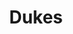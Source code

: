 ---
ee_id: '4454'
site: '1'
type: '2'
long_id: 2018-071 Dukes
url: 2018-072-dukes
title: Dukes
year: '2018'
medium: IQDemy Premium UV ink on​ ​IKEA LINNMON​ table tops
commission:
dims: 118 x 29.5
pitch:
ps:
live_url:
related:
youtube:
imgs: dukes-2018-071-db-ih--h6Gy.jpg
subheading:
display_year: '2018'
download:
add_credit:
add_credits:
related_code:
layout: things-i-made
---
